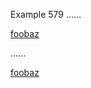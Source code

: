 Example 579
......

[foo][bar][baz]

[baz]: /url1
[bar]: /url2

......

<p><a href="/url2">foo</a><a href="/url1">baz</a></p>
